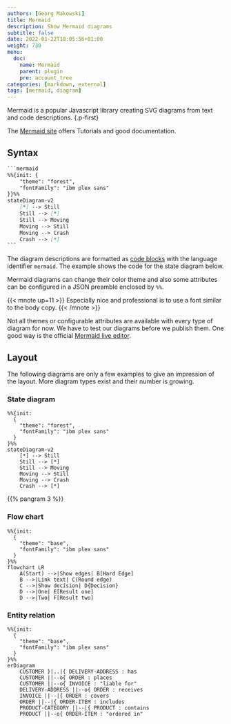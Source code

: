 ```yaml
---
authors: [Georg Makowski]
title: Mermaid
description: Show Mermaid diagrams
subtitle: false
date: 2022-01-22T18:05:56+01:00 
weight: 730
menu:
  doc:
    name: Mermaid
    parent: plugin
    pre: account_tree
categories: [markdown, external]
tags: [mermaid, diagram]
---
```


Mermaid is a popular Javascript library creating SVG diagrams from text and code descriptions.
{.p-first} <!--more-->

The [Mermaid site](https://mermaid.js.org) offers Tutorials and good documentation. 

## Syntax

```md {.left}
‍```mermaid
%%{init: { 
    "theme": "forest",
    "fontFamily": "ibm plex sans" 
}}%%
stateDiagram-v2
    [*] --> Still
    Still --> [*]
    Still --> Moving
    Moving --> Still
    Moving --> Crash
    Crash --> [*]
‍```
```

The diagram descriptions are formatted as [code blocks](doc/basic/code) with the language identifier `mermaid`. The example shows the code for the state diagram below.

Mermaid diagrams can change their color theme and also some attributes can be configured in a JSON preamble enclosed by `%%`.

{{< mnote up=11 >}}
Especially nice and professional is to use a font similar to the body copy.
{{< /mnote >}}

Not all themes or configurable attributes are available with every type of diagram for now. We have to test our diagrams before we publish them. One good way is the official [Mermaid live editor](https://mermaid.live).

## Layout

The following diagrams are only a few examples to give an impression of the layout. More diagram types exist and their number is growing. 

### State diagram
```mermaid {.fig--size-tiny .fig--posh-left}
%%{init:
  { 
    "theme": "forest",
    "fontFamily": "ibm plex sans" 
  }
}%%
stateDiagram-v2
    [*] --> Still
    Still --> [*]
    Still --> Moving
    Moving --> Still
    Moving --> Crash
    Crash --> [*]
```

{{% pangram 3 %}}

### Flow chart

```mermaid {.fig--size-large}
%%{init:
  { 
    "theme": "base",
    "fontFamily": "ibm plex sans" 
  }
}%%
flowchart LR
    A(Start) -->|Show edges| B[Hard Edge]
    B -->|Link text| C(Round edge)
    C -->|Show decision| D{Decision}
    D -->|One| E[Result one]
    D -->|Two| F[Result two]
```

### Entity relation

```mermaid {.fig--size-normal}
%%{init:
  { 
    "theme": "base",
    "fontFamily": "ibm plex sans" 
  }
}%%
erDiagram
    CUSTOMER }|..|{ DELIVERY-ADDRESS : has
    CUSTOMER ||--o{ ORDER : places
    CUSTOMER ||--o{ INVOICE : "liable for"
    DELIVERY-ADDRESS ||--o{ ORDER : receives
    INVOICE ||--|{ ORDER : covers
    ORDER ||--|{ ORDER-ITEM : includes
    PRODUCT-CATEGORY ||--|{ PRODUCT : contains
    PRODUCT ||--o{ ORDER-ITEM : "ordered in"
```
